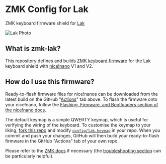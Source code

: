 # ZMK Config for Lak 
ZMK keyboard firmware shield for [Lak](https://github.com/BrokenFlows/Lak)

![Lak Photo](https://github.com/BrokenFlows/Lak/blob/master/images/lak.jpeg)

## What is zmk-lak?
This repository defines and builds [ZMK keyboard firmware](https://zmk.dev) for the Lak keyboard shield with [nice!nano](https://nicekeyboards.com/nice-nano) V1 and V2.

## How do I use this firmware?
Ready-to-flash firmware files for nice!nanos can be downloaded from the latest build on the GitHub "[Actions](https://github.com/BrokenFlows/zmk-lak/actions)" tab above.
To flash the firmware onto your nice!nano, follow the [Flashing, Firmware, and Bootloaders section of the nice!nano docs](https://nicekeyboards.com/docs/nice-nano/getting-started/#flashing-firmware-and-bootloaders).

The default keymap is a simple QWERTY keymap, which is useful for verifying the wiring of the keyboard.
To customise the keymap to your liking, [fork this repo](https://github.com/BrokenFlows/zmk-lak/fork) and modify [`config/lak.keymap`](https://github.com/BrokenFlows/zmk-lak/blob/master/config/lak.keymap) in your repo.
When you commit and push your changes, GitHub will then build your ready-to-flash firmware in the GitHub "Actions" tab of your own repo.

Please refer to the [ZMK docs](https://zmk.dev/docs/) if necessary (the [troubleshooting section](https://zmk.dev/docs/troubleshooting/#dtlibdterror) can be particularly helpful).

